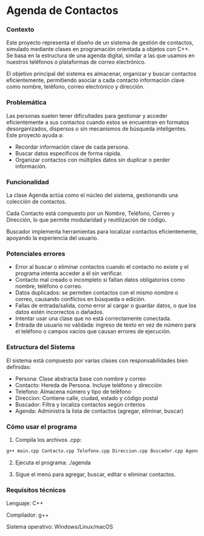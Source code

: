 # Agenda de Contactos

### Contexto
Este proyecto representa el diseño de un sistema de gestión de contactos, simulado mediante clases en programación orientada a objetos con C++. Se basa en la estructura de una agenda digital, similar a las que usamos en nuestros teléfonos o plataformas de correo electrónico.

El objetivo principal del sistema es almacenar, organizar y buscar contactos eficientemente, permitiendo asociar a cada contacto información clave como nombre, teléfono, correo electrónico y dirección.

### Problemática
Las personas suelen tener dificultades para gestionar y acceder eficientemente a sus contactos cuando estos se encuentran en formatos desorganizados, dispersos o sin mecanismos de búsqueda inteligentes.
Este proyecto ayuda a:
- Recordar información clave de cada persona.
- Buscar datos específicos de forma rápida.
- Organizar contactos con múltiples datos sin duplicar o perder información.

### Funcionalidad

La clase Agenda actúa como el núcleo del sistema, gestionando una colección de contactos.

Cada Contacto está compuesto por un Nombre, Teléfono, Correo y Dirección, lo que permite modularidad y reutilización de código.

Buscador implementa herramientas para localizar contactos eficientemente, apoyando la experiencia del usuario.

### Potenciales errores
- Error al buscar o eliminar contactos cuando el contacto no existe y el programa intenta acceder a él sin verificar.
- Contacto mal creado o incompleto si faltan datos obligatorios como nombre, teléfono o correo.
- Datos duplicados: se permiten contactos con el mismo nombre o correo, causando conflictos en búsqueda o edición.
- Fallas de entrada/salida, como error al cargar o guardar datos, o que los datos estén incorrectos o dañados.
- Intentar usar una clase que no está correctamente conectada.
- Entrada de usuario no validada: ingreso de texto en vez de número para el teléfono o campos vacíos que causan errores de ejecución.

### Estructura del Sistema

El sistema está compuesto por varias clases con responsabilidades bien definidas:

- Persona:	Clase abstracta base con nombre y correo
- Contacto:	Hereda de Persona. Incluye teléfono y dirección
- Telefono:	Almacena número y tipo de teléfono
- Direccion:	Contiene calle, ciudad, estado y código postal
- Buscador:	Filtra y localiza contactos según criterios
- Agenda:	Administra la lista de contactos (agregar, eliminar, buscar)

### Cómo usar el programa

1. Compila los archivos .cpp:
```bash
g++ main.cpp Contacto.cpp Telefono.cpp Direccion.cpp Buscador.cpp Agenda.cpp -o agenda
```
2. Ejecuta el programa:
./agenda

3. Sigue el menú para agregar, buscar, editar o eliminar contactos.

### Requisitos técnicos

Lenguaje: C++

Compilador: g++

Sistema operativo: Windows/Linux/macOS

